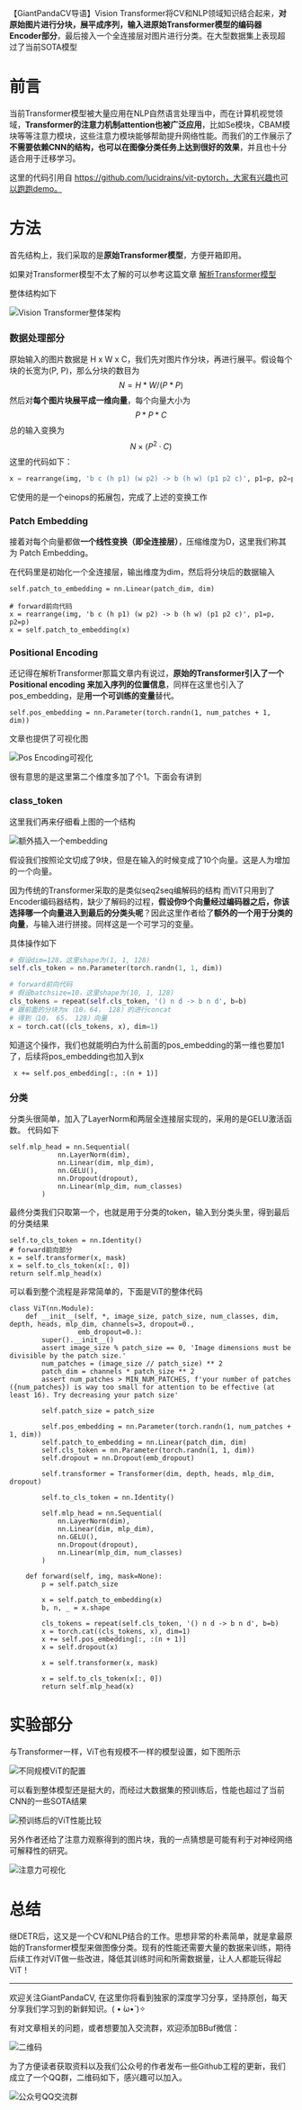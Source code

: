 【GiantPandaCV导语】Vision Transformer将CV和NLP领域知识结合起来，**对原始图片进行分块，展平成序列，输入进原始Transformer模型的编码器Encoder部分**，最后接入一个全连接层对图片进行分类。在大型数据集上表现超过了当前SOTA模型

# 前言

当前Transformer模型被大量应用在NLP自然语言处理当中，而在计算机视觉领域，**Transformer的注意力机制attention也被广泛应用**，比如Se模块，CBAM模块等等注意力模块，这些注意力模块能够帮助提升网络性能。而我们的工作展示了**不需要依赖CNN的结构，也可以在图像分类任务上达到很好的效果**，并且也十分适合用于迁移学习。

这里的代码引用自 https://github.com/lucidrains/vit-pytorch，大家有兴趣也可以跑跑demo。

# 方法

首先结构上，我们采取的是**原始Transformer模型**，方便开箱即用。

如果对Transformer模型不太了解的可以参考这篇文章 [解析Transformer模型](https://mp.weixin.qq.com/s/kjLFPyTb7pal7oorX3ejkw)

整体结构如下

![Vision Transformer整体架构](https://img-blog.csdnimg.cn/20201128140707810.png?x-oss-process=image/watermark,type_ZmFuZ3poZW5naGVpdGk,shadow_10,text_aHR0cHM6Ly9ibG9nLmNzZG4ubmV0L3dlaXhpbl80NDEwNjkyOA==,size_16,color_FFFFFF,t_70)

### 数据处理部分

原始输入的图片数据是 H x W x C，我们先对图片作分块，再进行展平。假设每个块的长宽为(P, P)，那么分块的数目为
$$
N = H * W /(P*P) 
$$
然后对**每个图片块展平成一维向量**，每个向量大小为
$$
P*P*C
$$
总的输入变换为
$$
N \times (P^2·C)
$$
这里的代码如下：

```python 
x = rearrange(img, 'b c (h p1) (w p2) -> b (h w) (p1 p2 c)', p1=p, p2=p)
```

它使用的是一个einops的拓展包，完成了上述的变换工作

### Patch Embedding

接着对每个向量都做**一个线性变换（即全连接层）**，压缩维度为D，这里我们称其为 Patch Embedding。

在代码里是初始化一个全连接层，输出维度为dim，然后将分块后的数据输入

```
self.patch_to_embedding = nn.Linear(patch_dim, dim)

# forward前向代码
x = rearrange(img, 'b c (h p1) (w p2) -> b (h w) (p1 p2 c)', p1=p, p2=p)
x = self.patch_to_embedding(x)
```

### Positional Encoding

还记得在解析Transformer那篇文章内有说过，**原始的Transformer引入了一个 Positional encoding 来加入序列的位置信息**，同样在这里也引入了pos_embedding，是**用一个可训练的变量**替代。

```
self.pos_embedding = nn.Parameter(torch.randn(1, num_patches + 1, dim))
```

文章也提供了可视化图

![Pos Encoding可视化](https://img-blog.csdnimg.cn/2020112815525928.png?x-oss-process=image/watermark,type_ZmFuZ3poZW5naGVpdGk,shadow_10,text_aHR0cHM6Ly9ibG9nLmNzZG4ubmV0L3dlaXhpbl80NDEwNjkyOA==,size_16,color_FFFFFF,t_70)

很有意思的是这里第二个维度多加了个1。下面会有讲到

### class_token

这里我们再来仔细看上图的一个结构

![额外插入一个embedding](https://img-blog.csdnimg.cn/20201128145917313.png)

假设我们按照论文切成了9块，但是在输入的时候变成了10个向量。这是人为增加的一个向量。

因为传统的Transformer采取的是类似seq2seq编解码的结构
而ViT只用到了Encoder编码器结构，缺少了解码的过程，**假设你9个向量经过编码器之后，你该选择哪一个向量进入到最后的分类头呢**？因此这里作者给了**额外的一个用于分类的向量**，与输入进行拼接。同样这是一个可学习的变量。

具体操作如下

```python
# 假设dim=128，这里shape为(1, 1, 128)
self.cls_token = nn.Parameter(torch.randn(1, 1, dim))

# forward前向代码
# 假设batchsize=10，这里shape为(10, 1, 128)
cls_tokens = repeat(self.cls_token, '() n d -> b n d', b=b)
# 跟前面的分块为x（10，64， 128）的进行concat
# 得到（10， 65， 128）向量
x = torch.cat((cls_tokens, x), dim=1)
```

知道这个操作，我们也就能明白为什么前面的pos_embedding的第一维也要加1了，后续将pos_embedding也加入到x

```
 x += self.pos_embedding[:, :(n + 1)]
```

### 分类

分类头很简单，加入了LayerNorm和两层全连接层实现的，采用的是GELU激活函数。
代码如下

```
self.mlp_head = nn.Sequential(
            nn.LayerNorm(dim),
            nn.Linear(dim, mlp_dim),
            nn.GELU(),
            nn.Dropout(dropout),
            nn.Linear(mlp_dim, num_classes)
        )
```

最终分类我们只取第一个，也就是用于分类的token，输入到分类头里，得到最后的分类结果

```
self.to_cls_token = nn.Identity()
# forward前向部分
x = self.transformer(x, mask)
x = self.to_cls_token(x[:, 0])
return self.mlp_head(x)
```

可以看到整个流程是非常简单的，下面是ViT的整体代码

```
class ViT(nn.Module):
    def __init__(self, *, image_size, patch_size, num_classes, dim, depth, heads, mlp_dim, channels=3, dropout=0.,
                 emb_dropout=0.):
        super().__init__()
        assert image_size % patch_size == 0, 'Image dimensions must be divisible by the patch size.'
        num_patches = (image_size // patch_size) ** 2
        patch_dim = channels * patch_size ** 2
        assert num_patches > MIN_NUM_PATCHES, f'your number of patches ({num_patches}) is way too small for attention to be effective (at least 16). Try decreasing your patch size'

        self.patch_size = patch_size

        self.pos_embedding = nn.Parameter(torch.randn(1, num_patches + 1, dim))
        self.patch_to_embedding = nn.Linear(patch_dim, dim)
        self.cls_token = nn.Parameter(torch.randn(1, 1, dim))
        self.dropout = nn.Dropout(emb_dropout)

        self.transformer = Transformer(dim, depth, heads, mlp_dim, dropout)

        self.to_cls_token = nn.Identity()

        self.mlp_head = nn.Sequential(
            nn.LayerNorm(dim),
            nn.Linear(dim, mlp_dim),
            nn.GELU(),
            nn.Dropout(dropout),
            nn.Linear(mlp_dim, num_classes)
        )

    def forward(self, img, mask=None):
        p = self.patch_size

        x = self.patch_to_embedding(x)
        b, n, _ = x.shape

        cls_tokens = repeat(self.cls_token, '() n d -> b n d', b=b)
        x = torch.cat((cls_tokens, x), dim=1)
        x += self.pos_embedding[:, :(n + 1)]
        x = self.dropout(x)

        x = self.transformer(x, mask)

        x = self.to_cls_token(x[:, 0])
        return self.mlp_head(x)
```

# 实验部分

与Transformer一样，ViT也有规模不一样的模型设置，如下图所示

![不同规模ViT的配置](https://img-blog.csdnimg.cn/20201128155140269.png?x-oss-process=image/watermark,type_ZmFuZ3poZW5naGVpdGk,shadow_10,text_aHR0cHM6Ly9ibG9nLmNzZG4ubmV0L3dlaXhpbl80NDEwNjkyOA==,size_16,color_FFFFFF,t_70)

可以看到整体模型还是挺大的，而经过大数据集的预训练后，性能也超过了当前CNN的一些SOTA结果

![预训练后的ViT性能比较](https://img-blog.csdnimg.cn/2020112815595213.png?x-oss-process=image/watermark,type_ZmFuZ3poZW5naGVpdGk,shadow_10,text_aHR0cHM6Ly9ibG9nLmNzZG4ubmV0L3dlaXhpbl80NDEwNjkyOA==,size_16,color_FFFFFF,t_70)

另外作者还给了注意力观察得到的图片块，我的一点猜想是可能有利于对神经网络可解释性的研究。

![注意力可视化](https://img-blog.csdnimg.cn/20201128155405243.png?x-oss-process=image/watermark,type_ZmFuZ3poZW5naGVpdGk,shadow_10,text_aHR0cHM6Ly9ibG9nLmNzZG4ubmV0L3dlaXhpbl80NDEwNjkyOA==,size_16,color_FFFFFF,t_70)

# 总结

继DETR后，这又是一个CV和NLP结合的工作。思想非常的朴素简单，就是拿最原始的Transformer模型来做图像分类。现有的性能还需要大量的数据来训练，期待后续工作对ViT做一些改进，降低其训练时间和所需数据量，让人人都能玩得起ViT！

-----------------------------------------------------------------------------------------------
欢迎关注GiantPandaCV, 在这里你将看到独家的深度学习分享，坚持原创，每天分享我们学习到的新鲜知识。( • ̀ω•́ )✧

有对文章相关的问题，或者想要加入交流群，欢迎添加BBuf微信：

![二维码](https://img-blog.csdnimg.cn/20200110234905879.png?x-oss-process=image/watermark,type_ZmFuZ3poZW5naGVpdGk,shadow_10,text_aHR0cHM6Ly9ibG9nLmNzZG4ubmV0L2p1c3Rfc29ydA==,size_16,color_FFFFFF,t_70)

为了方便读者获取资料以及我们公众号的作者发布一些Github工程的更新，我们成立了一个QQ群，二维码如下，感兴趣可以加入。

![公众号QQ交流群](https://img-blog.csdnimg.cn/20200517190745584.png#pic_center)
